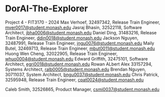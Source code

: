 # DorAI-The-Explorer
Project 4 - FIT3170 - 2024
Max Verhoef, 32497342, Release Train Engineer, mver0017@student.monash.edu
Jasraj Bhasin, 32522118, Software Architect, jbha0006@student.monash.edu
Daniel Ding, 31483216, Release Train Engineer, ddin0018@student.monash.edu
Jackson Nguyen, 32487991, Release Train Engineer, jngu0076@student.monash.edu
Maily Butel, 32469713, Release Train Engineer, mbut0011@student.monash.edu
Huong Wen Cheng, 32022905, Release Train Engineer, whuo0004@student.monash.edu
Edward Griffith, 32475101, Software Architect, egri0018@student.monash.edu
Rowan ALbert Alex 33157294, Systems Architect, ralb0005@student.monash.edu
Brendan Nguyen, 30711037, System Architect, bngu0037@student.monash.edu
Chris Patrick, 32595948, Release Train Engineer, cpat0024@student.monash.edu

Caleb Smith, 32526865, Product Manager, csmi0037@student.monash.edu